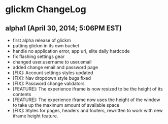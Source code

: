 # glickm ChangeLog

## alpha1 (April 30, 2014; 5:06PM EST)

* first alpha release of glickm
* putting glickm in its own bucket
* handle no application error, app uri, elite daily hardcode
* fix flashing settings gear
* changed user.username to user.email
* added change email and password page
* [FIX]: Account settings styles updated
* [FIX]: Nav dropdown style bugs fixed
* [FIX]: Password change validators
* [FEATURE]: The experience iframe is now resized to be the height of its contents
* [FEATURE]: The experience iframe now uses the height of the window to
  take up the maximum amount of available space
* [FIX]: Styles for pages, headers and footers, rewritten to work with new iframe height feature.
